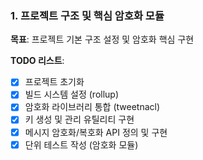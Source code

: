 ### 1. 프로젝트 구조 및 핵심 암호화 모듈

**목표**: 프로젝트 기본 구조 설정 및 암호화 핵심 구현

**TODO 리스트**:

- [x] 프로젝트 초기화
- [x] 빌드 시스템 설정 (rollup)
- [x] 암호화 라이브러리 통합 (tweetnacl)
- [x] 키 생성 및 관리 유틸리티 구현
- [x] 메시지 암호화/복호화 API 정의 및 구현
- [x] 단위 테스트 작성 (암호화 모듈)
